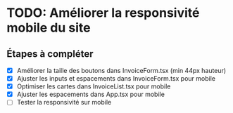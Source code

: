 # TODO: Améliorer la responsivité mobile du site

## Étapes à compléter

- [x] Améliorer la taille des boutons dans InvoiceForm.tsx (min 44px hauteur)
- [x] Ajuster les inputs et espacements dans InvoiceForm.tsx pour mobile
- [x] Optimiser les cartes dans InvoiceList.tsx pour mobile
- [x] Ajuster les espacements dans App.tsx pour mobile
- [ ] Tester la responsivité sur mobile
